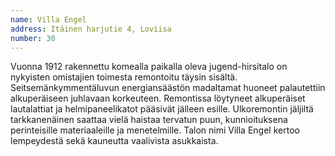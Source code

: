 ```yaml
---
name: Villa Engel
address: Itäinen harjutie 4, Loviisa
number: 30
---
```

Vuonna 1912 rakennettu komealla paikalla oleva jugend-hirsitalo on nykyisten omistajien toimesta remontoitu täysin sisältä. Seitsemänkymmentäluvun energiansäästön madaltamat huoneet palautettiin alkuperäiseen juhlavaan korkeuteen. Remontissa löytyneet alkuperäiset lautalattiat ja helmipaneelikatot pääsivät jälleen esille. Ulkoremontin jäljiltä tarkkanenäinen saattaa vielä haistaa tervatun puun, kunnioituksena perinteisille materiaaleille ja menetelmille. Talon nimi Villa Engel kertoo lempeydestä sekä kauneutta vaalivista asukkaista.
